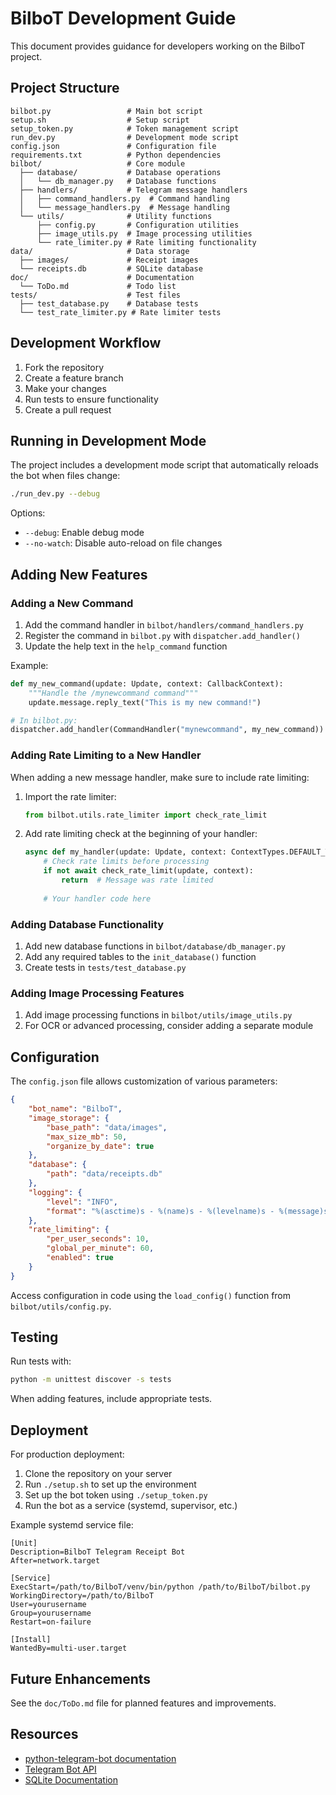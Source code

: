 # BilboT Development Guide

This document provides guidance for developers working on the BilboT project.

## Project Structure

```
bilbot.py                 # Main bot script
setup.sh                  # Setup script
setup_token.py            # Token management script
run_dev.py                # Development mode script
config.json               # Configuration file
requirements.txt          # Python dependencies
bilbot/                   # Core module
  ├── database/           # Database operations
  │   └── db_manager.py   # Database functions
  ├── handlers/           # Telegram message handlers
  │   ├── command_handlers.py  # Command handling
  │   └── message_handlers.py  # Message handling
  └── utils/              # Utility functions
      ├── config.py       # Configuration utilities
      ├── image_utils.py  # Image processing utilities
      └── rate_limiter.py # Rate limiting functionality
data/                     # Data storage
  ├── images/             # Receipt images
  └── receipts.db         # SQLite database
doc/                      # Documentation
  └── ToDo.md             # Todo list
tests/                    # Test files
  ├── test_database.py    # Database tests
  └── test_rate_limiter.py # Rate limiter tests
```

## Development Workflow

1. Fork the repository
2. Create a feature branch
3. Make your changes
4. Run tests to ensure functionality
5. Create a pull request

## Running in Development Mode

The project includes a development mode script that automatically reloads the bot when files change:

```bash
./run_dev.py --debug
```

Options:
- `--debug`: Enable debug mode
- `--no-watch`: Disable auto-reload on file changes

## Adding New Features

### Adding a New Command

1. Add the command handler in `bilbot/handlers/command_handlers.py`
2. Register the command in `bilbot.py` with `dispatcher.add_handler()`
3. Update the help text in the `help_command` function

Example:

```python
def my_new_command(update: Update, context: CallbackContext):
    """Handle the /mynewcommand command"""
    update.message.reply_text("This is my new command!")

# In bilbot.py:
dispatcher.add_handler(CommandHandler("mynewcommand", my_new_command))
```

### Adding Rate Limiting to a New Handler

When adding a new message handler, make sure to include rate limiting:

1. Import the rate limiter:
   ```python
   from bilbot.utils.rate_limiter import check_rate_limit
   ```

2. Add rate limiting check at the beginning of your handler:
   ```python
   async def my_handler(update: Update, context: ContextTypes.DEFAULT_TYPE):
       # Check rate limits before processing
       if not await check_rate_limit(update, context):
           return  # Message was rate limited
           
       # Your handler code here
   ```

### Adding Database Functionality

1. Add new database functions in `bilbot/database/db_manager.py`
2. Add any required tables to the `init_database()` function
3. Create tests in `tests/test_database.py`

### Adding Image Processing Features

1. Add image processing functions in `bilbot/utils/image_utils.py`
2. For OCR or advanced processing, consider adding a separate module

## Configuration

The `config.json` file allows customization of various parameters:

```json
{
    "bot_name": "BilboT",
    "image_storage": {
        "base_path": "data/images",
        "max_size_mb": 50,
        "organize_by_date": true
    },
    "database": {
        "path": "data/receipts.db"
    },
    "logging": {
        "level": "INFO",
        "format": "%(asctime)s - %(name)s - %(levelname)s - %(message)s"
    },
    "rate_limiting": {
        "per_user_seconds": 10,
        "global_per_minute": 60,
        "enabled": true
    }
}
```

Access configuration in code using the `load_config()` function from `bilbot/utils/config.py`.

## Testing

Run tests with:

```bash
python -m unittest discover -s tests
```

When adding features, include appropriate tests.

## Deployment

For production deployment:

1. Clone the repository on your server
2. Run `./setup.sh` to set up the environment
3. Set up the bot token using `./setup_token.py`
4. Run the bot as a service (systemd, supervisor, etc.)

Example systemd service file:

```
[Unit]
Description=BilboT Telegram Receipt Bot
After=network.target

[Service]
ExecStart=/path/to/BilboT/venv/bin/python /path/to/BilboT/bilbot.py
WorkingDirectory=/path/to/BilboT
User=yourusername
Group=yourusername
Restart=on-failure

[Install]
WantedBy=multi-user.target
```

## Future Enhancements

See the `doc/ToDo.md` file for planned features and improvements.

## Resources

- [python-telegram-bot documentation](https://python-telegram-bot.readthedocs.io/)
- [Telegram Bot API](https://core.telegram.org/bots/api)
- [SQLite Documentation](https://www.sqlite.org/docs.html)
